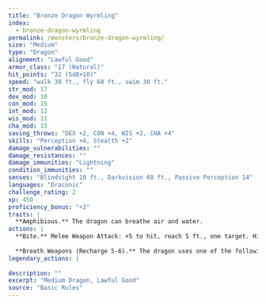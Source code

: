 ```yaml
---
title: "Bronze Dragon Wyrmling"
index:
  - bronze-dragon-wyrmling
permalink: /monsters/bronze-dragon-wyrmling/
size: "Medium"
type: "Dragon"
alignment: "Lawful Good"
armor_class: "17 (Natural)"
hit_points: "32 (5d8+10)"
speed: "walk 30 ft., fly 60 ft., swim 30 ft."
str_mod: 17
dex_mod: 10
con_mod: 15
int_mod: 12
wis_mod: 11
cha_mod: 15
saving_throws: "DEX +2, CON +4, WIS +2, CHA +4"
skills: "Perception +4, Stealth +2"
damage_vulnerabilities: ""
damage_resistances: ""
damage_immunities: "Lightning"
condition_immunities: ""
senses: "Blindsight 10 ft., Darkvision 60 ft., Passive Perception 14"
languages: "Draconic"
challenge_rating: 2
xp: 450
proficiency_bonus: "+2"
traits: |
  **Amphibious.** The dragon can breathe air and water.
actions: |
  **Bite.** Melee Weapon Attack: +5 to hit, reach 5 ft., one target. Hit: 8 (1d10 + 3) piercing damage.
  
  **Breath Weapons (Recharge 5-6).** The dragon uses one of the following breath weapons. Lightning Breath. The dragon exhales lightning in a 40-foot line that is 5 feet wide. Each creature in that line must make a DC 12 Dexterity saving throw, taking 16 (3d10) lightning damage on a failed save, or half as much damage on a successful one. Repulsion Breath. The dragon exhales repulsion energy in a 30-foot cone. Each creature in that area must succeed on a DC 12 Strength saving throw. On a failed save, the creature is pushed 30 feet away from the dragon.  
legendary_actions: |
  
description: ""
excerpt: "Medium Dragon, Lawful Good"
source: "Basic Rules"
---
```

